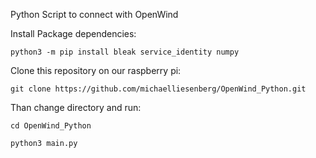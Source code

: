 Python Script to connect with OpenWind


Install Package dependencies:

```
python3 -m pip install bleak service_identity numpy
```

Clone this repository on our raspberry pi:

```
git clone https://github.com/michaelliesenberg/OpenWind_Python.git
```

Than change directory and run:

```
cd OpenWind_Python

python3 main.py
```
